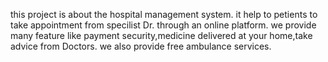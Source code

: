 this project is about the hospital management system.
it help to petients to take appointment from specilist Dr. through an online platform.
we provide many feature like payment security,medicine delivered at your home,take advice from Doctors.
we also provide free ambulance services.
